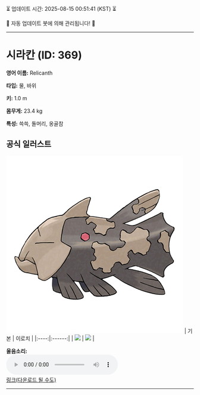 
⏳ 업데이트 시간: 2025-08-15 00:51:41 (KST) ⏳

🤖 자동 업데이트 봇에 의해 관리됩니다! 🤖

---

# 시라칸 (ID: 369)
**영어 이름:** Relicanth

**타입:** 물, 바위

**키:** 1.0 m

**몸무게:** 23.4 kg

**특성:** 쓱쓱, 돌머리, 옹골참

## 공식 일러스트
![](https://raw.githubusercontent.com/PokeAPI/sprites/master/sprites/pokemon/other/official-artwork/369.png)
| 기본 | 이로치 |
|:----:|:------:|
| <img src="http://play.pokemonshowdown.com/sprites/ani/relicanth.gif" width="200"> | <img src="http://play.pokemonshowdown.com/sprites/ani-shiny/relicanth.gif" width="200"> |

**울음소리:**<br><audio controls src="https://raw.githubusercontent.com/PokeAPI/cries/main/cries/pokemon/latest/369.ogg"></audio><br> [링크(다운로드 될 수도)](https://raw.githubusercontent.com/PokeAPI/cries/main/cries/pokemon/latest/369.ogg)


---
